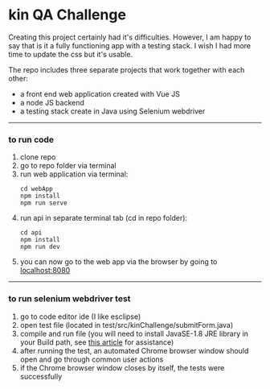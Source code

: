 # kin QA Challenge
Creating this project certainly had it's difficulties. However, I am happy to say that is it a fully functioning app with a testing stack. I wish I had more time to update the css but it's usable.

The repo includes three separate projects that work together with each other:
- a front end web application created with Vue JS
- a node JS backend
- a testing stack create in Java using Selenium webdriver

---

### to run code
1. clone repo
2. go to repo folder via terminal
3. run web application via terminal:
    ```
    cd webApp
    npm install
    npm run serve
    ```
4. run api in separate terminal tab (cd in repo folder):
    ```
    cd api
    npm install
    npm run dev
    ```
5. you can now go to the web app via the browser by going to [localhost:8080](http://localhost:8080/)

---

### to run selenium webdriver test
1. go to code editor ide (I like esclipse)
2. open test file (located in test/src/kinChallenge/submitForm.java)
3. compile and run file (you will need to install JavaSE-1.8 JRE library in your Build path, see [this article](https://stackoverflow.com/questions/26371055/eclipse-installing-a-new-jre-java-se-8-1-8-0) for assistance)
4. after running the test, an automated Chrome browser window should open and go through common user actions
5. if the Chrome browser window closes by itself, the tests were successfully

